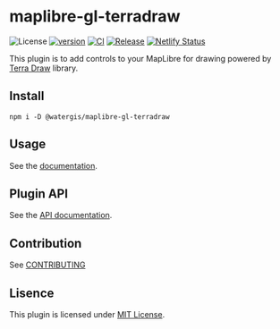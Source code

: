 # maplibre-gl-terradraw

![License](https://img.shields.io/github/license/watergis/maplibre-gl-terradraw)
[![version](https://img.shields.io/npm/v/@watergis/maplibre-gl-terradraw.svg)](https://www.npmjs.com/package/@watergis/maplibre-gl-terradraw)
[![CI](https://github.com/watergis/maplibre-gl-terradraw/actions/workflows/ci.yml/badge.svg)](https://github.com/watergis/maplibre-gl-terradraw/actions/workflows/ci.yml)
[![Release](https://github.com/watergis/maplibre-gl-terradraw/actions/workflows/release.yml/badge.svg)](https://github.com/watergis/maplibre-gl-terradraw/actions/workflows/release.yml)
[![Netlify Status](https://api.netlify.com/api/v1/badges/3486d35f-7a74-4c1c-a94a-6db0f7250583/deploy-status)](https://app.netlify.com/sites/maplibre-gl-terradraw/deploys)

This plugin is to add controls to your MapLibre for drawing powered by [Terra Draw](https://github.com/JamesLMilner/terra-draw) library.

## Install

```shell
npm i -D @watergis/maplibre-gl-terradraw
```

## Usage

See the [documentation](https://terradraw.water-gis.com/).

## Plugin API

See the [API documentation](https://watergis.github.io/maplibre-gl-terradraw/).

## Contribution

See [CONTRIBUTING](./CONTRIBUTING.md)

## Lisence

This plugin is licensed under [MIT License](./LICENSE).

